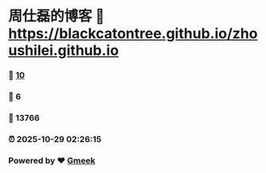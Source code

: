 # 周仕磊的博客 :link: https://blackcatontree.github.io/zhoushilei.github.io 
### :page_facing_up: [10](https://blackcatontree.github.io/zhoushilei.github.io/tag.html) 
### :speech_balloon: 6 
### :hibiscus: 13766 
### :alarm_clock: 2025-10-29 02:26:15 
### Powered by :heart: [Gmeek](https://github.com/Meekdai/Gmeek)
